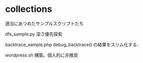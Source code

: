 # collections
適当にあつめたサンプルスクリプトたち

dfs_sample.py
深さ優先探索

backtrace_sample.php
debug_backtrace() の結果をスリム化する.

wordpress.sh
構築。個人的に非推奨
